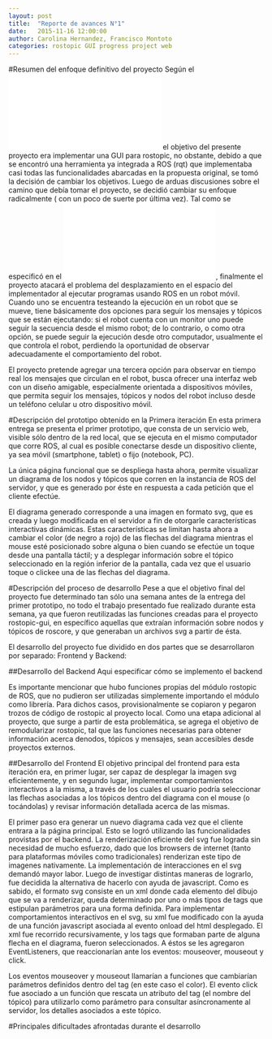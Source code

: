```yaml
---
layout: post
title:  "Reporte de avances N°1"
date:   2015-11-16 12:00:00
author: Carolina Hernandez, Francisco Montoto
categories: rostopic GUI progress project web
---
```


#Resumen del enfoque definitivo del proyecto
Según el ![reporte de la propuesta original]({{site.baseurl}}/_posts/2015-10-22-reporte-de-la-propuesta.md) el objetivo del presente proyecto era implementar una GUI para rostopic, no obstante, debido a que se encontró una herramienta ya integrada a ROS (rqt) que implementaba casi todas las funcionalidades abarcadas en la propuesta original, se tomó la decisión de cambiar los objetivos. Luego de arduas discusiones sobre el camino que debía tomar el proyecto, se decidió cambiar su enfoque radicalmente ( con un poco de suerte por última vez). Tal como se especificó en el ![reporte de la propuesta definitivo]({{site.baseurl}}/_posts/2015-11-02-reporte-de-la-propuesta2.md), finalmente el proyecto atacará el problema del desplazamiento en el espacio del implementador al ejecutar programas usando ROS en un robot móvil. Cuando uno se encuentra testeando la ejecución en un robot que se mueve, tiene básicamente dos opciones para seguir los mensajes y tópicos que se están ejecutando: si el robot cuenta con un monitor uno puede seguir la secuencia desde el mismo robot; de lo contrario, o como otra opción, se puede seguir la ejecución desde otro computador, usualmente el que controla el robot, perdiendo la oportunidad de observar adecuadamente el comportamiento del robot.

El proyecto pretende agregar una tercera opción para observar en tiempo real los mensajes que circulan en el robot, busca ofrecer una interfaz web con un diseño amigable, especialmente orientada a dispositivos móviles, que permita seguir los mensajes, tópicos y nodos del robot incluso desde un teléfono celular u otro dispositivo móvil.

#Descripción del prototipo obtenido en la Primera iteración
En esta primera entrega se presenta el primer prototipo, que consta de un servicio web, visible sólo dentro de la red local, que se ejecuta en el mismo computador que corre ROS, al cual es posible conectarse desde un dispositivo cliente, ya sea móvil (smartphone, tablet) o fijo (notebook, PC). 

La única página funcional que se despliega hasta ahora, permite visualizar un diagrama de los nodos y tópicos que corren en la instancia de ROS del servidor, y que es generado por éste en respuesta a cada petición que el cliente efectúe. 

El diagrama generado corresponde a una imagen en formato svg, que es creada y luego modificada en el servidor a fin de otorgarle características interactivas dinámicas. Estas características se limitan hasta ahora a cambiar el color (de negro a rojo) de las flechas del diagrama mientras el mouse esté posicionado sobre alguna o bien cuando se efectúe un toque desde una pantalla táctil; y a desplegar información sobre el tópico seleccionado en la región inferior de la pantalla, cada vez que el usuario toque o clickee una de las flechas del diagrama. 

#Descripción del proceso de desarrollo
Pese a que el objetivo final del proyecto fue determinado tan sólo una semana antes de la entrega del primer prototipo, no todo el trabajo presentado fue realizado durante esta semana, ya que fueron reutilizadas las funciones creadas para el proyecto rostopic-gui, en específico aquellas que extraían información sobre nodos y tópicos de roscore, y que generaban un archivos svg a partir de ésta.

El desarrollo del proyecto fue dividido en dos partes que se desarrollaron por separado: Frontend y Backend:

##Desarrollo del Backend
Aqui especificar cómo se implemento el backend

Es importante mencionar que hubo funciones propias del módulo rostopic de ROS, que no pudieron ser utilizadas simplemente importando el módulo como librería. Para dichos casos, provisionalmente se copiaron y pegaron trozos de código de rostopic al proyecto local. Como una etapa adicional al proyecto, que surge a partir de esta problemática, se agrega el objetivo de remodularizar rostopic, tal que las funciones necesarias para obtener información acerca denodos, tópicos y mensajes, sean accesibles desde proyectos externos. 

##Desarrollo del Frontend
El objetivo principal del frontend para esta iteración era, en primer lugar, ser capaz de desplegar la imagen svg eficientemente, y en segundo lugar, implementar comportamientos interactivos a la misma, a través de los cuales el usuario podría seleccionar las flechas asociadas a los tópicos dentro del diagrama con el mouse (o tocándolas) y revisar información detallada acerca de las mismas. 

El primer paso era generar un nuevo diagrama cada vez que el cliente entrara a la página principal. Esto se logró utilizando las funcionalidades provistas por el backend. 
La renderización eficiente del svg fue lograda sin necesidad de mucho esfuerzo, dado que los browsers de internet (tanto para plataformas móviles como tradicionales) renderizan este tipo de imagenes nativamente.
La implementación de interacciones en el svg demandó mayor labor. Luego de investigar distintas maneras de lograrlo, fue decidida la alternativa de hacerlo con ayuda de javascript. Como es sabido, el formato svg consiste en un xml donde cada elemento del dibujo que se va a renderizar, queda determinado por uno o más tipos de tags que estipulan parámetros para una forma definida. Para implementar comportamientos interactivos en el svg, su xml fue modificado con la ayuda de una función javascript asociada al evento onload del html desplegado. El xml fue recorrido recursivamente, y los tags que formaban parte de alguna flecha en el diagrama, fueron seleccionados. A éstos se les agregaron EventListeners, que reaccionarían ante los eventos: mouseover, mouseout y click.

Los eventos mouseover y mouseout llamarían a funciones que cambiarían parámetros definidos dentro del tag (en este caso el color).
El evento click fue asociado a un función que rescata un atributo del tag (el nombre del tópico) para utilizarlo como parámetro para consultar asíncronamente al servidor, los detalles asociados a este tópico.

#Principales dificultades afrontadas durante el desarrollo


